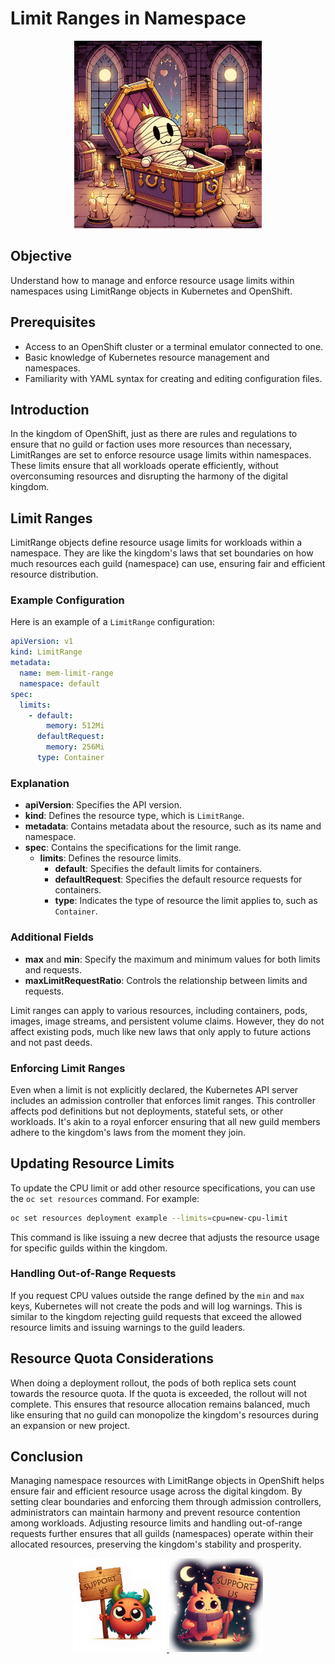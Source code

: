 # Limit Ranges in Namespace

<div style="text-align:center;">
  <img src="https://github.com/Vitrua/images/blob/main/openshift/limname.jpg?raw=true" alt="limname" width="300" height="300">
</div>

## Objective

Understand how to manage and enforce resource usage limits within namespaces using LimitRange objects in Kubernetes and OpenShift.

## Prerequisites

- Access to an OpenShift cluster or a terminal emulator connected to one.
- Basic knowledge of Kubernetes resource management and namespaces.
- Familiarity with YAML syntax for creating and editing configuration files.

## Introduction

In the kingdom of OpenShift, just as there are rules and regulations to ensure that no guild or faction uses more resources than necessary, LimitRanges are set to enforce resource usage limits within namespaces. These limits ensure that all workloads operate efficiently, without overconsuming resources and disrupting the harmony of the digital kingdom.

## Limit Ranges

LimitRange objects define resource usage limits for workloads within a namespace. They are like the kingdom's laws that set boundaries on how much resources each guild (namespace) can use, ensuring fair and efficient resource distribution.

### Example Configuration

Here is an example of a `LimitRange` configuration:

```yaml
apiVersion: v1
kind: LimitRange
metadata:
  name: mem-limit-range
  namespace: default
spec:
  limits:
    - default:
        memory: 512Mi
      defaultRequest:
        memory: 256Mi
      type: Container
```

### Explanation

- **apiVersion**: Specifies the API version.
- **kind**: Defines the resource type, which is `LimitRange`.
- **metadata**: Contains metadata about the resource, such as its name and namespace.
- **spec**: Contains the specifications for the limit range.
  - **limits**: Defines the resource limits.
    - **default**: Specifies the default limits for containers.
    - **defaultRequest**: Specifies the default resource requests for containers.
    - **type**: Indicates the type of resource the limit applies to, such as `Container`.

### Additional Fields

- **max** and **min**: Specify the maximum and minimum values for both limits and requests.
- **maxLimitRequestRatio**: Controls the relationship between limits and requests.

Limit ranges can apply to various resources, including containers, pods, images, image streams, and persistent volume claims. However, they do not affect existing pods, much like new laws that only apply to future actions and not past deeds.

### Enforcing Limit Ranges

Even when a limit is not explicitly declared, the Kubernetes API server includes an admission controller that enforces limit ranges. This controller affects pod definitions but not deployments, stateful sets, or other workloads. It's akin to a royal enforcer ensuring that all new guild members adhere to the kingdom's laws from the moment they join.

## Updating Resource Limits

To update the CPU limit or add other resource specifications, you can use the `oc set resources` command. For example:

```bash
oc set resources deployment example --limits=cpu=new-cpu-limit
```

This command is like issuing a new decree that adjusts the resource usage for specific guilds within the kingdom.

### Handling Out-of-Range Requests

If you request CPU values outside the range defined by the `min` and `max` keys, Kubernetes will not create the pods and will log warnings. This is similar to the kingdom rejecting guild requests that exceed the allowed resource limits and issuing warnings to the guild leaders.

## Resource Quota Considerations

When doing a deployment rollout, the pods of both replica sets count towards the resource quota. If the quota is exceeded, the rollout will not complete. This ensures that resource allocation remains balanced, much like ensuring that no guild can monopolize the kingdom's resources during an expansion or new project.

## Conclusion

Managing namespace resources with LimitRange objects in OpenShift helps ensure fair and efficient resource usage across the digital kingdom. By setting clear boundaries and enforcing them through admission controllers, administrators can maintain harmony and prevent resource contention among workloads. Adjusting resource limits and handling out-of-range requests further ensures that all guilds (namespaces) operate within their allocated resources, preserving the kingdom's stability and prosperity.

<div style="text-align:center;">
  <a href="https://patreon.com/Vitrua">
    <img src="https://github.com/Vitrua/images/blob/main/others/supportmonlight.png?raw=true#only-light" alt="support" width="150" height="150">
    <img src="https://github.com/Vitrua/images/blob/main/others/supportmon.png?raw=true#only-dark" alt="support" width="150" height="150">
  </a>
</div>